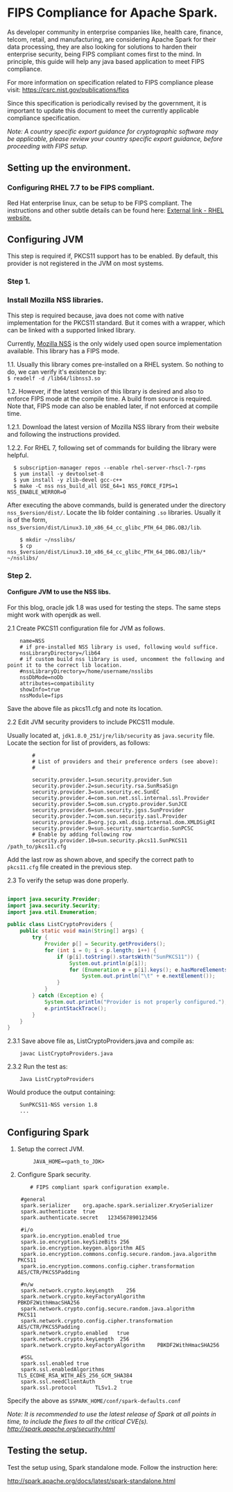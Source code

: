 # FIPS Compliance for Apache Spark.

As developer community in enterprise companies like, health care, finance, telcom, retail, and manufacturing, are
 considering Apache Spark for their data processing, they are also looking for solutions to harden their enterprise
  security, being FIPS compliant comes first to the mind. In principle, this guide will help any java based application
  to meet FIPS compliance. 
  
  For more information on specification related to FIPS compliance please visit: https://csrc.nist.gov/publications/fips
  
  Since this specification is periodically revised by the government, it is important to update this document to meet
  the currently applicable compliance specification.

_Note: A country specific export guidance for cryptographic software may be applicable, please review your country
 specific export guidance, before proceeding with FIPS setup._
 
## Setting up the environment.

### Configuring RHEL 7.7 to be FIPS compliant.

Red Hat enterprise linux, can be setup to be FIPS compliant. The instructions and other subtle details can be found
 here: 
 [External link - RHEL website.](https://access.redhat.com/documentation/en-us/red_hat_enterprise_linux/7/html/security_guide/chap-federal_standards_and_regulations)

## Configuring JVM

This step is required if, PKCS11 support has to be enabled. By default, this provider is not registered in the JVM on
most systems.

### Step 1.
 
### Install Mozilla NSS libraries.
  
This step is required because, java does not come with native implementation for the PKCS11 standard. But it comes
 with a wrapper, which can be linked with a supported linked library.

Currently, [Mozilla NSS](https://developer.mozilla.org/en-US/docs/Mozilla/Projects/NSS) is the only widely used open source
   implementation available. This library has a FIPS mode.

1.1. Usually this library comes pre-installed on a RHEL system. So nothing to do, we can verify it's existence by:        
            ```$ readelf -d /lib64/libnss3.so```
                   
1.2. However, if the latest version of this library is desired and also to enforce FIPS mode at the compile time. A
 build from source is required. Note that, FIPS mode can also be enabled later, if not enforced at compile time.

  1.2.1. Download the latest version of Mozilla NSS library from their website and following the instructions provided.
  
  1.2.2. For RHEL 7, following set of commands for building the library were helpful.
  
  ```shell script
    $ subscription-manager repos --enable rhel-server-rhscl-7-rpms
    $ yum install -y devtoolset-8
    $ yum install -y zlib-devel gcc-c++
    $ make -C nss nss_build_all USE_64=1 NSS_FORCE_FIPS=1 NSS_ENABLE_WERROR=0
```
After executing the above commands, build is generated under the directory `nss_$version/dist/`. Locate the lib folder
containing `.so` libraries. Usually it is of the form, `nss_$version/dist/Linux3.10_x86_64_cc_glibc_PTH_64_DBG.OBJ/lib`.

```shell script
    $ mkdir ~/nsslibs/
    $ cp nss_$version/dist/Linux3.10_x86_64_cc_glibc_PTH_64_DBG.OBJ/lib/* ~/nsslibs/
```
### Step 2.

#### Configure JVM to use the NSS libs.
For this blog, oracle jdk 1.8 was used for testing the steps. The same steps might work with openjdk as well.

2.1 Create PKCS11 configuration file for JVM as follows.
    
        name=NSS
        # if pre-installed NSS library is used, following would suffice.
        nssLibraryDirectory=/lib64
        # if custom build nss library is used, uncomment the following and point it to the correct lib location.
        #nssLibraryDirectory=/home/username/nsslibs
        nssDbMode=noDb
        attributes=compatibility
        showInfo=true
        nssModule=fips
   
     
Save the above file as pkcs11.cfg and note its location.

2.2 Edit JVM security providers to include PKCS11 module.
    
Usually located at, `jdk1.8.0_251/jre/lib/security` as `java.security` file. Locate the section for list of providers,
as follows:

            #
            # List of providers and their preference orders (see above):
            #
            
            security.provider.1=sun.security.provider.Sun
            security.provider.2=sun.security.rsa.SunRsaSign
            security.provider.3=sun.security.ec.SunEC
            security.provider.4=com.sun.net.ssl.internal.ssl.Provider
            security.provider.5=com.sun.crypto.provider.SunJCE
            security.provider.6=sun.security.jgss.SunProvider
            security.provider.7=com.sun.security.sasl.Provider
            security.provider.8=org.jcp.xml.dsig.internal.dom.XMLDSigRI
            security.provider.9=sun.security.smartcardio.SunPCSC
            # Enable by adding following row
            security.provider.10=sun.security.pkcs11.SunPKCS11 /path_to/pkcs11.cfg

Add the last row as shown above, and specify the correct path to `pkcs11.cfg` file created in the previous step. 
    
2.3 To verify the setup was done properly.

```Java

import java.security.Provider;
import java.security.Security;
import java.util.Enumeration;

public class ListCryptoProviders {
    public static void main(String[] args) {
        try {
            Provider p[] = Security.getProviders();
            for (int i = 0; i < p.length; i++) {
                if (p[i].toString().startsWith("SunPKCS11")) {
                    System.out.println(p[i]);
                    for (Enumeration e = p[i].keys(); e.hasMoreElements(); )
                        System.out.println("\t" + e.nextElement());
                }
            }
        } catch (Exception e) {
            System.out.println("Provider is not properly configured.");
            e.printStackTrace();
        }
    }
}

```

2.3.1 Save above file as, ListCryptoProviders.java and compile as:
    
        javac ListCryptoProviders.java

2.3.2 Run the test as:
        
        Java ListCryptoProviders
        
Would produce the output containing:

        SunPKCS11-NSS version 1.8
        ...

## Configuring Spark

1. Setup the correct JVM.

            JAVA_HOME=<path_to_JDK>
            
2. Configure Spark security.
        
                    
           # FIPS compliant spark configuration example.
        
        #general    
        spark.serializer    org.apache.spark.serializer.KryoSerializer
        spark.authenticate  true
        spark.authenticate.secret   1234567890123456
        
        #i/o
        spark.io.encryption.enabled true
        spark.io.encryption.keySizeBits 256
        spark.io.encryption.keygen.algorithm AES
        spark.io.encryption.commons.config.secure.random.java.algorithm        PKCS11
        spark.io.encryption.commons.config.cipher.transformation       AES/CTR/PKCS5Padding
        
        #n/w
        spark.network.crypto.keyLength    256
        spark.network.crypto.keyFactoryAlgorithm        PBKDF2WithHmacSHA256
        spark.network.crypto.config.secure.random.java.algorithm        PKCS11
        spark.network.crypto.config.cipher.transformation       AES/CTR/PKCS5Padding
        spark.network.crypto.enabled   true
        spark.network.crypto.keyLength  256
        spark.network.crypto.keyFactoryAlgorithm    PBKDF2WithHmacSHA256
        
        #SSL
        spark.ssl.enabled true    
        spark.ssl.enabledAlgorithms     TLS_ECDHE_RSA_WITH_AES_256_GCM_SHA384
        spark.ssl.needClientAuth        true
        spark.ssl.protocol      TLSv1.2


Specify the above as `$SPARK_HOME/conf/spark-defaults.conf`


_Note: It is recommended to use the latest release of Spark at all points in time, to include the fixes to all the
critical CVE(s). http://spark.apache.org/security.html_

## Testing the setup.

Test the setup using, Spark standalone mode. Follow the instruction here: 

http://spark.apache.org/docs/latest/spark-standalone.html

